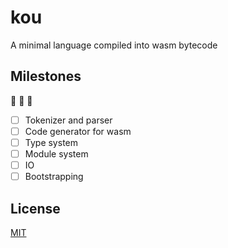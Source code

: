 # kou

A minimal language compiled into wasm bytecode

## Milestones

:construction: :construction: :construction:

- [ ] Tokenizer and parser
- [ ] Code generator for wasm
- [ ] Type system
- [ ] Module system
- [ ] IO
- [ ] Bootstrapping

## License

[MIT](LICENSE)
